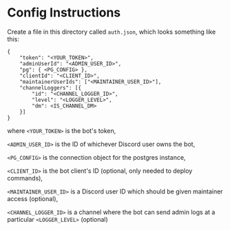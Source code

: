 # Config Instructions

Create a file in this directory called `auth.json`, which looks something like this:

```
{
    "token": "<YOUR_TOKEN>",
    "adminUserId": "<ADMIN_USER_ID>",
    "pg": { <PG_CONFIG> },
    "clientId": "<CLIENT_ID>",
    "maintainerUserIds": ["<MAINTAINER_USER_ID>"],
    "channelLoggers": [{
        "id": "<CHANNEL_LOGGER_ID>",
        "level": "<LOGGER_LEVEL>",
        "dm": <IS_CHANNEL_DM>
    }]
}
```

where `<YOUR_TOKEN>` is the bot's token,

`<ADMIN_USER_ID>` is the ID of whichever Discord user owns the bot,

`<PG_CONFIG>` is the connection object for the postgres instance,

`<CLIENT_ID>` is the bot client's ID (optional, only needed to deploy commands),

`<MAINTAINER_USER_ID>` is a Discord user ID which should be given maintainer access (optional),

`<CHANNEL_LOGGER_ID>` is a channel where the bot can send admin logs at a particular `<LOGGER_LEVEL>` (optional)
